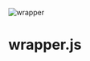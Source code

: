 ![wrapper](https://user-images.githubusercontent.com/12833533/147892308-652f6dd6-6576-48ec-bbc1-5db8714b7727.png)
# wrapper.js
